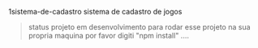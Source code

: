 <h>1sistema-de-cadastro</h1>
sistema de cadastro de jogos
> status projeto em desenvolvimento 
para rodar esse projeto na sua propria maquina por favor digiti "npm install"
....
